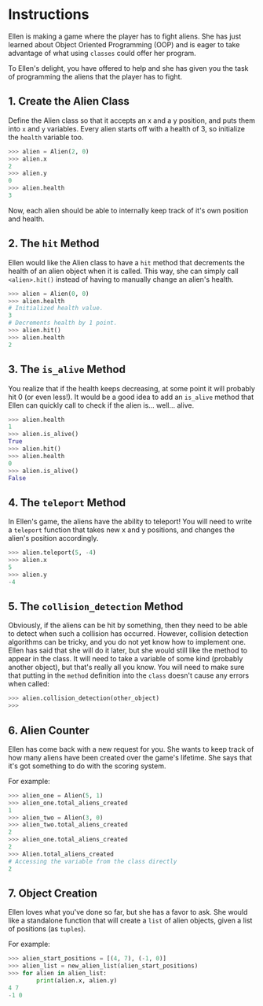 # Instructions

Ellen is making a game where the player has to fight aliens.
She has just learned about Object Oriented Programming (OOP) and is eager to take advantage of what using `classes` could offer her program.

To Ellen's delight, you have offered to help and she has given you the task of programming the aliens that the player has to fight.

## 1. Create the Alien Class

Define the Alien class so that it accepts an x and a y position, and puts them into `x` and `y` variables.
Every alien starts off with a health of 3, so initialize the `health` variable too.

```python
>>> alien = Alien(2, 0)
>>> alien.x
2
>>> alien.y
0
>>> alien.health
3
```

Now, each alien should be able to internally keep track of it's own position and health.

## 2. The `hit` Method

Ellen would like the Alien class to have a `hit` method that decrements the health of an alien object when it is called.
This way, she can simply call `<alien>.hit()` instead of having to manually change an alien's health.


```python
>>> alien = Alien(0, 0)
>>> alien.health
# Initialized health value.
3
# Decrements health by 1 point.
>>> alien.hit()
>>> alien.health
2
```

## 3. The `is_alive` Method

You realize that if the health keeps decreasing, at some point it will probably hit 0 (or even less!).
It would be a good idea to add an `is_alive` method that Ellen can quickly call to check if the alien is... well... alive.

```python
>>> alien.health
1
>>> alien.is_alive()
True
>>> alien.hit()
>>> alien.health
0
>>> alien.is_alive()
False
```

## 4. The `teleport` Method

In Ellen's game, the aliens have the ability to teleport!
You will need to write a `teleport` function that takes new x and y positions, and changes the alien's position accordingly.

```python
>>> alien.teleport(5, -4)
>>> alien.x
5
>>> alien.y
-4
```

## 5. The `collision_detection` Method

Obviously, if the aliens can be hit by something, then they need to be able to detect when such a collision has occurred.
However, collision detection algorithms can be tricky, and you do not yet know how to implement one.
Ellen has said that she will do it later, but she would still like the method to appear in the class.
It will need to take a variable of some kind (probably another object), but that's really all you know.
You will need to make sure that putting in the `method` definition into the `class` doesn't cause any errors when called:

```python
>>> alien.collision_detection(other_object)
>>>
```

## 6. Alien Counter

Ellen has come back with a new request for you.
She wants to keep track of how many aliens have been created over the game's lifetime.
She says that it's got something to do with the scoring system.

For example:

```python
>>> alien_one = Alien(5, 1)
>>> alien_one.total_aliens_created
1
>>> alien_two = Alien(3, 0)
>>> alien_two.total_aliens_created
2
>>> alien_one.total_aliens_created
2
>>> Alien.total_aliens_created
# Accessing the variable from the class directly
2
```

## 7. Object Creation

Ellen loves what you've done so far, but she has a favor to ask.
She would like a standalone function that will create a `list` of alien objects, given a list of positions (as `tuples`).

For example:

```python
>>> alien_start_positions = [(4, 7), (-1, 0)]
>>> alien_list = new_alien_list(alien_start_positions)
>>> for alien in alien_list:
    	print(alien.x, alien.y)
4 7
-1 0
```
